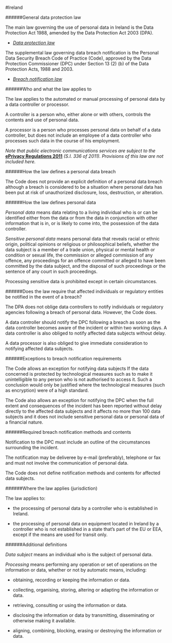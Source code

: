 #Ireland


######General data protection law



The main law governing the use of personal data in Ireland is the Data Protection Act 1988, amended by the Data Protection Act 2003 (DPA).



-   [*Data protection law*](http://www.irishstatutebook.ie/2003/en/act/pub/0006/index.html)



The supplemental law governing data breach notification is the Personal Data Security Breach Code of Practice (Code), approved by the Data Protection Commissioner (DPC) under Section 13 (2) (b) of the Data Protection Acts, 1988 and 2003.



-   [*Breach notification law*](http://www.dataprotection.ie/docs/Data_Security_Breach_Code_of_Practice/1082.htm)



######Who and what the law applies to



The law applies to the automated or manual processing of personal data by a data controller or processor.



A controller is a person who, either alone or with others, controls the contents and use of personal data.



A processor is a person who processes personal data on behalf of a data controller, but does not include an employee of a data controller who processes such data in the course of his employment.



*Note that public electronic communications services are subject to the* [**ePrivacy Regulations 2011**](http://www.dataprotection.ie/documents/legal/SI336of2011.pdf) *(S.I. 336 of 2011). Provisions of this law are not included here.*



######How the law defines a personal data breach



The Code does not provide an explicit definition of a personal data breach although a breach is considered to be a situation where personal data has been put at risk of unauthorized disclosure, loss, destruction, or alteration.



######How the law defines personal data



*Personal data* means data relating to a living individual who is or can be identified either from the data or from the data in conjunction with other information that is in, or is likely to come into, the possession of the data controller.



*Sensitive personal data* means personal data that reveals racial or ethnic origin, political opinions or religious or philosophical beliefs, whether the data subject is a member of a trade union, physical or mental health or condition or sexual life, the commission or alleged commission of any offence, any proceedings for an offence committed or alleged to have been committed by the data subject, and the disposal of such proceedings or the sentence of any court in such proceedings.



Processing *s*ensitive data is prohibited except in certain circumstances.



######Does the law require that affected individuals or regulatory entities be notified in the event of a breach?



The DPA does not oblige data controllers to notify individuals or regulatory agencies following a breach of personal data. However, the Code does.



A data controller should notify the DPC following a breach as soon as the data controller becomes aware of the incident or within two working days. A data controller is also obliged to notify affected data subjects without delay.



A data processor is also obliged to give immediate consideration to notifying affected data subjects.



######Exceptions to breach notification requirements



The Code allows an exception for notifying data subjects If the data concerned is protected by technological measures such as to make it unintelligible to any person who is not authorised to access it. Such a conclusion would only be justified where the technological measures (such as encryption) were of a high standard.



The Code also allows an exception for notifying the DPC when the full extent and consequences of the incident has been reported without delay directly to the affected data subjects and it affects no more than 100 data subjects and it does not include sensitive personal data or personal data of a financial nature.



######Required breach notification methods and contents



Notification to the DPC must include an outline of the circumstances surrounding the incident.



The notification may be deliveree by e-mail (preferably), telephone or fax and must not involve the communication of personal data.



The Code does not define notification methods and contents for affected data subjects.



######Where the law applies (jurisdiction)



The law applies to:



-   the processing of personal data by a controller who is established in Ireland.





-   the processing of personal data on equipment located in Ireland by a controller who is not established in a state that’s part of the EU or EEA, except if the means are used for transit only.



######Additional definitions



*Data subject* means an individual who is the subject of personal data.



*Processing* means performing any operation or set of operations on the information or data, whether or not by automatic means, including:



-   obtaining, recording or keeping the information or data.





-   collecting, organising, storing, altering or adapting the information or data.





-   retrieving, consulting or using the information or data.





-   disclosing the information or data by transmitting, disseminating or otherwise making it available.





-   aligning, combining, blocking, erasing or destroying the information or data.






